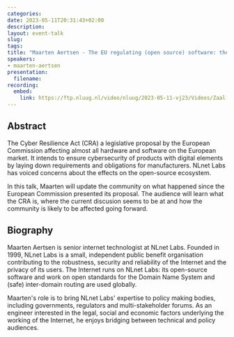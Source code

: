 ```yaml
---
categories:
date: 2023-05-11T20:31:43+02:00
description:
layout: event-talk
slug:
tags:
title: "Maarten Aertsen - The EU regulating (open source) software: the proposed Cyber Resilience Act"
speakers:
- maarten-aertsen
presentation:
  filename:
recording:
  embed:
    link: https://ftp.nluug.nl/video/nluug/2023-05-11-vj23/Videos/Zaal-1/02_Maarten_Aertsen_-_The_EU_regulating_open_source_software__the_proposed_Cyber_Resilience_Act.webm
---
```


## Abstract

The Cyber Resilience Act (CRA) a legislative proposal by the European Commission affecting almost all hardware and software on the European market. It intends to ensure cybersecurity of products with digital elements by laying down requirements and obligations for manufacturers. NLnet Labs has voiced concerns about the effects on the open-source ecosystem.

In this talk, Maarten will update the community on what happened since the European Commission presented its proposal. The audience will learn what the CRA is, where the current discusion seems to be at and how the community is likely to be affected going forward.

## Biography

Maarten Aertsen is senior internet technologist at NLnet Labs. Founded in 1999, NLnet Labs is a small, independent public benefit organisation contributing to the robustness, security and reliability of the Internet and the privacy of its users. The Internet runs on NLnet Labs: its open-source software and work on open standards for the Domain Name System and (safe) inter-domain routing are used globally.

Maarten's role is to bring NLnet Labs' expertise to policy making bodies, including governments, regulators and multi-stakeholder forums. As an engineer interested in the legal, social and economic factors underlying the working of the Internet, he enjoys bridging between technical and policy audiences.
